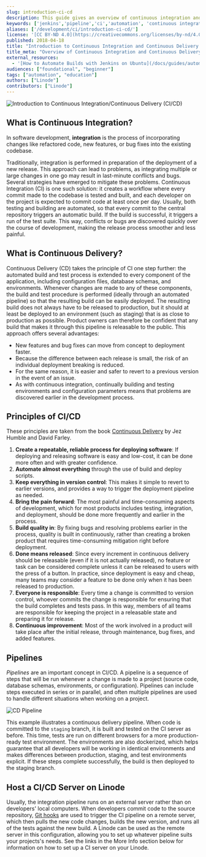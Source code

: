 ```yaml
---
slug: introduction-ci-cd
description: This guide gives an overview of continuous integration and continuous development, and discusses how to leverage your Linode to create a CI/CD pipeline.
keywords: ['jenkins','pipeline','ci','automation', 'continuous integration', 'continuous delivery']
aliases: ['/development/ci/introduction-ci-cd/']
license: '[CC BY-ND 4.0](https://creativecommons.org/licenses/by-nd/4.0)'
published: 2018-04-18
title: "Introduction to Continuous Integration and Continuous Delivery (CI/CD)"
title_meta: "Overview of Continuous Integration and Continuous Delivery"
external_resources:
  - '[How to Automate Builds with Jenkins on Ubuntu](/docs/guides/automate-builds-with-jenkins-on-ubuntu/)'
audiences: ["foundational", "beginner"]
tags: ["automation", "education"]
authors: ["Linode"]
contributors: ["Linode"]
---
```


![Introduction to Continuous Integration/Continuous Delivery (CI/CD)](introduction-to-continuous-integration-continuous-delivery.png "Introduction to Continuous Integration/Continuous Delivery")

## What is Continuous Integration?

In software development, **integration** is the process of incorporating changes like refactored code, new features, or bug fixes into the existing codebase.

Traditionally, integration is performed in preparation of the deployment of a new release. This approach can lead to problems, as integrating multiple or large changes in one go may result in last-minute conflicts and bugs. Several strategies have emerged to mitigate these problems. Continuous Integration (CI) is one such solution: it creates a workflow where every commit made to the codebase is tested and built, and each developer on the project is expected to commit code at least once per day. Usually, both testing and building are automated, so that every commit to the central repository triggers an automatic build. If the build is successful, it triggers a run of the test suite. This way, conflicts or bugs are discovered quickly over the course of development, making the release process smoother and less painful.

## What is Continuous Delivery?

Continuous Delivery (CD) takes the principle of CI one step further: the automated build and test process is extended to every component of the application, including configuration files, database schemas, and environments. Whenever changes are made to any of these components, the build and test procedure is performed (ideally through an automated pipeline) so that the resulting build can be easily deployed. The resulting build does not always have to be released to production, but it should at least be deployed to an environment (such as staging) that is as close to production as possible. Product owners can therefore be confident that any build that makes it through this pipeline is releasable to the public. This approach offers several advantages:

  - New features and bug fixes can move from concept to deployment faster.
  - Because the difference between each release is small, the risk of an individual deployment breaking is reduced.
  - For the same reason, it is easier and safer to revert to a previous version in the event of an issue.
  - As with continuous integration, continually building and testing environments and configuration parameters means that problems are discovered earlier in the development process.

## Principles of CI/CD

These principles are taken from the book [Continuous Delivery](http://www.informit.com/store/continuous-delivery-reliable-software-releases-through-9780321601919) by Jez Humble and David Farley.

1.  **Create a repeatable, reliable process for deploying software**: If deploying and releasing software is easy and low-cost, it can be done more often and with greater confidence.
2.  **Automate almost everything** through the use of build and deploy scripts.
3.  **Keep everything in version control**: This makes it simple to revert to earlier versions, and provides a way to trigger the deployment pipeline as needed.
4.  **Bring the pain forward**: The most painful and time-consuming aspects of development, which for most products includes testing, integration, and deployment, should be done more frequently and earlier in the process.
5.  **Build quality in**: By fixing bugs and resolving problems earlier in the process, quality is built in continuously, rather than creating a broken product that requires time-consuming mitigation right before deployment.
6.  **Done means released**: Since every increment in continuous delivery should be releasable (even if it is not actually released), no feature or task can be considered complete unless it can be released to users with the press of a button. In practice, since deployment is easy and cheap, many teams may consider a feature to be done only when it has been released to production.
7.  **Everyone is responsible**: Every time a change is committed to version control, whoever commits the change is responsible for ensuring that the build completes and tests pass. In this way, members of all teams are responsible for keeping the project in a releasable state and preparing it for release.
8.  **Continuous improvement**: Most of the work involved in a product will take place after the initial release, through maintenance, bug fixes, and added features.

## Pipelines

*Pipelines* are an important concept in CI/CD. A pipeline is a sequence of steps that will be run whenever a change is made to a project (source code, database schemas, environments, or configuration). Pipelines can include steps executed in series or in parallel, and often multiple pipelines are used to handle different situations when working on a project.

![CD Pipeline](cd-pipeline.jpg "CD pipeline tests each browser.")

This example illustrates a continuous delivery pipeline. When code is committed to the `staging` branch, it is built and tested on the CI server as before. This time, tests are run on different browsers for a more production-ready test environment. The environments are also dockerized, which helps guarantee that all developers will be working in identical environments and makes differences between production, staging, and test environments explicit. If these steps complete successfully, the build is then deployed to the staging branch.

## Host a CI/CD Server on Linode

Usually, the integration pipeline runs on an external server rather than on developers' local computers. When developers commit code to the source repository, [Git hooks](https://git-scm.com/docs/githooks) are used to trigger the CI pipeline on a remote server, which then pulls the new code changes, builds the new version, and runs all of the tests against the new build. A Linode can be used as the remote server in this configuration, allowing you to set up whatever pipeline suits your projects's needs. See the links in the More Info section below for information on how to set up a CI server on your Linode.
